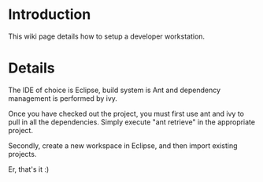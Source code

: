 # Introduction #

This wiki page details how to setup a developer workstation.

# Details #

The IDE of choice is Eclipse, build system is Ant and dependency management is performed by ivy.

Once you have checked out the project, you must first use ant and ivy to pull in all the dependencies.  Simply execute "ant retrieve" in the appropriate project.

Secondly, create a new workspace in Eclipse, and then import existing projects.

Er, that's it :)